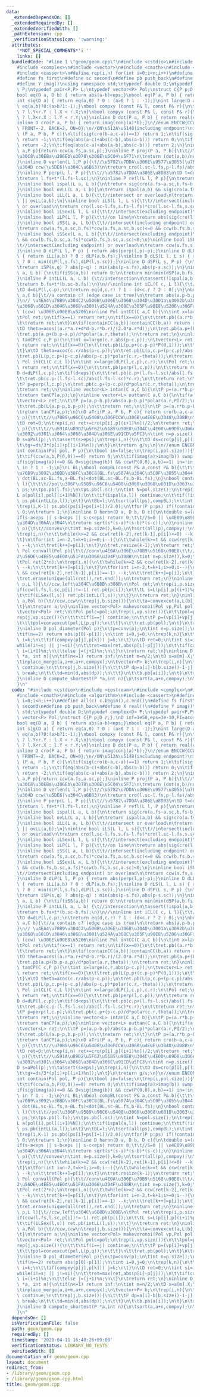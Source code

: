 ```yaml
---
data:
  _extendedDependsOn: []
  _extendedRequiredBy: []
  _extendedVerifiedWith: []
  _pathExtension: cpp
  _verificationStatusIcon: ':warning:'
  attributes:
    '*NOT_SPECIAL_COMMENTS*': ''
    links: []
  bundledCode: "#line 1 \"geom/geom.cpp\"\n#include <cstdio>\n#include <iostream>\n\
    #include <complex>\n#include <vector>\n#include <cmath>\n#include <algorithm>\n\
    #include <cassert>\n#define rep(i,n) for(int i=0;i<n;i++)\n#define all(c) c.begin(),c.end()\n\
    #define fs first\n#define sc second\n#define pb push_back\n#define X real()\n\
    #define Y imag()\nusing namespace std;\ntypedef double D;\ntypedef complex<D>\
    \ P;\ntypedef pair<P,P> L;\ntypedef vector<P> Pol;\nstruct C{P p;D r;};\nD inf=1e50,eps=1e-10,PI=acos(0.0)*2;\n\
    bool eq(D a, D b) { return abs(a-b)<eps;}\nbool eq(P a, P b) { return abs(a-b)<eps;}\n\
    int sig(D a) { return eq(a,0) ? 0 : (a>0 ? 1 : -1);}\nint large(D a,D b){return\
    \ eq(a,b)?0:(a>b?1:-1);}\nbool compxy (const P& l, const P& r){\n\treturn eq(l.X,r.X)\
    \ ? l.Y<r.Y : l.X < r.X;\n}\nbool compyx (const P& l, const P& r){\n\treturn eq(l.Y,r.Y)\
    \ ? l.X<r.X : l.Y < r.Y;\n}\ninline D dot(P a, P b) { return real(conj(a)*b);}\n\
    inline D cro(P a, P b) { return imag(conj(a)*b);}\n//enum ENCCW{CCW(left)=1, CW(right)=-1,\
    \ FRONT=-2, BACK=2, ON=0};\n//ON\u512A\u5148(including endpoint)\ninline int ccw\
    \ (P a, P b, P c){\n\tif(sig(cro(b-a,c-a))==1) return 1;\n\tif(sig(cro(b-a,c-a))==-1)\
    \ return -1;\n\tif(eq(abs(a-c)+abs(c-b),abs(a-b))) return 0;\n\tif(eq(abs(a-b)+abs(b-c),abs(a-c)))\
    \ return -2;\n\tif(eq(abs(c-a)+abs(a-b),abs(c-b))) return 2;\n}\ninline int ccw(L\
    \ a,P p){return ccw(a.fs,a.sc,p);}\ninline P proj(P a, P b){\t\t//\u30D9\u30AF\
    \u30C8\u30EBa\u306Eb\u3078\u306E\u5C04\u5F71\n\treturn (dot(a,b)/norm(b))*b;\n\
    }\ninline D verlen(L l,P p){\t//\u5782\u7DDA\u306E\u9577\u3055(\u7B26\u53F7\u4ED8\
    \u304D ccw(\u5DE6)\u304C\u6B63)\n\treturn cro(l.sc-l.fs,p-l.fs)/abs(l.sc-l.fs);\n\
    }\ninline P perp(L l, P p){\t\t//\u5782\u7DDA\u306E\u8DB3\n\tD t=dot(p-l.fs,l.fs-l.sc)/norm(l.fs-l.sc);\n\
    \treturn l.fs+t*(l.fs-l.sc);\n}\ninline P refl(L l, P p){\n\treturn p+2.0*(perp(l,p)-p);\n\
    }\ninline bool ispal(L a, L b){\n\treturn sig(cro(a.fs-a.sc,b.fs-b.sc))==0;\n\
    }\ninline bool ovLL(L a, L b){\n\treturn ispal(a,b) && sig(cro(a.fs-a.sc,b.fs-a.sc))==0;\n\
    }\ninline bool iLL(L a, L b){\t\t//intersect or overload\n\treturn !ispal(a,b)\
    \ || ovLL(a,b);\n}\ninline bool iLS(L l, L s){\t\t//intersect(including endpoint)\
    \ or overload\n\treturn cro(l.sc-l.fs,s.fs-l.fs)*cro(l.sc-l.fs,s.sc-l.fs)<eps;\n\
    }\ninline bool iLSex(L l, L s){\t\t//intersect(excluding endpoint)\n\treturn cro(l.sc-l.fs,s.fs-l.fs)*cro(l.sc-l.fs,s.sc-l.fs)<-eps;\n\
    }\ninline bool iLP(L l, P p){\t\t//on line\n\treturn abs(sig(cro(l.sc-p,l.fs-p)))!=1;\n\
    }\ninline bool iSS(L a, L b){\t\t//intersect(including endpoint) or overload\n\
    \treturn ccw(a.fs,a.sc,b.fs)*ccw(a.fs,a.sc,b.sc)<=0 && ccw(b.fs,b.sc,a.fs)*ccw(b.fs,b.sc,a.sc)<=0;\n\
    }\ninline bool iSSex(L a, L b){\t\t//intersect(excluding endpoint)\n\treturn ccw(a.fs,a.sc,b.fs)*ccw(a.fs,a.sc,b.sc)<0\
    \ && ccw(b.fs,b.sc,a.fs)*ccw(b.fs,b.sc,a.sc)<0;\n}\ninline bool iSP(L s, P p){\t\
    \t//intersect(including endpoint) or overload\n\treturn ccw(s.fs,s.sc,p)==0;\n\
    }\ninline D dLP(L l, P p) { return abs(perp(l,p)-p);}\ninline D dLL(L a, L b)\
    \ { return iLL(a,b) ? 0 : dLP(a,b.fs);}\ninline D dLS(L l, L s) { return iLS(l,s)\
    \ ? 0 : min(dLP(l,s.fs),dLP(l,s.sc));}\ninline D dSP(L s, P p) {\n\tP q=perp(s,p);\n\
    \treturn iSP(s,q) ? abs(p-q) : min(abs(p-s.fs),abs(p-s.sc));\n}\ninline D dSS(L\
    \ a, L b) {\n\tif(iSS(a,b)) return 0;\n\treturn min(min(dSP(a,b.fs),dSP(a,b.sc)),min(dSP(b,a.fs),dSP(b,a.sc)));\n\
    }\ninline P intLL(L a, L b) {\t//intersection\n\tassert(!ispal(a,b));\n\tD t=cro(a.sc-a.fs,a.sc-b.fs)/cro(a.sc-a.fs,b.sc-b.fs);\n\
    \treturn b.fs+t*(b.sc-b.fs);\n}\n//\ninline int iCL(C c, L l){\t\t//num of intersection(s)\n\
    \tD d=dLP(l,c.p);\n\treturn eq(d,c.r) ? 1 : (d<c.r ? 2 : 0);\n}\nbool containCC(C\
    \ a,C b){\t//a contain c? (edge case is true)\n\treturn abs(a.p-b.p)+b.r<a.r+eps;\n\
    }\n// \u4EA4\u70B9\u304C2\u500B\u306E\u3068\u304D\u3001a\u3092b\u304C\u524A\u308B\
    \u3068\u601D\u3046\u3068\u3001\u524A\u308C\u305F\u90E8\u5206\u306Fret[0] -> res[1]\
    \ (ccw) \u306E\u90E8\u5206\ninline Pol intCC(C a,C b){\n\tint x=large(abs(a.p-b.p),(a.r+b.r));\n\
    \tPol ret;\n\tif(x==1) return ret;\n\tif(x==0){\n\t\tret.pb((a.r*b.p+b.r*a.p)/(a.r+b.r));\n\
    \t\treturn ret;\n\t}\n\tif(containCC(a,b)||containCC(b,a)) return ret;\n\tD d=abs(a.p-b.p);\n\
    \tD theta=acos((a.r*a.r+d*d-b.r*b.r)/(2.0*a.r*d));\n\tret.pb(a.p+(b.p-a.p)/d*polar(a.r,-theta));\n\
    \tret.pb(a.p+(b.p-a.p)/d*polar(a.r,theta));\n\treturn ret;\n}\ninline vector<L>\
    \ tanCP(C c,P p){\n\tint x=large(c.r,abs(p-c.p));\n\tvector<L> ret;\n\tif(x==1)\
    \ return ret;\n\tif(x==0){\n\t\tret.pb(L(p,p+(c.p-p)*P(0,1)));\n\t\treturn ret;\n\
    \t}\n\tD theta=acos(c.r/abs(p-c.p));\n\tret.pb(L(p,c.p+(p-c.p)/abs(p-c.p)*polar(c.r,theta)));\n\
    \tret.pb(L(p,c.p+(p-c.p)/abs(p-c.p)*polar(c.r,-theta)));\n\treturn ret;\n}\ninline\
    \ Pol intCL(C c,L l){\n\tint x=large(dLP(l,c.p),c.r);\n\tPol ret;\n\tif(x==1)\
    \ return ret;\n\tif(x==0){\n\t\tret.pb(perp(l,c.p));\n\t\treturn ret;\n\t}\n\t\
    D d=dLP(l,c.p);\n\tif(d<eps){\n\t\tret.pb(c.p+(l.fs-l.sc)/abs(l.fs-l.sc)*c.r);\n\
    \t\tret.pb(c.p-(l.fs-l.sc)/abs(l.fs-l.sc)*c.r);\n\t\treturn ret;\n\t}\n\tD theta=acos(d/c.r);\n\
    \tP p=perp(l,c.p);\n\tret.pb(c.p+(p-c.p)/d*polar(c.r,theta));\n\tret.pb(c.p+(p-c.p)/d*polar(c.r,-theta));\n\
    \treturn ret;\n}\ninline vector<L> intan(C a,C b){\n\tP p=(a.r*b.p+b.r*a.p)/(a.r+b.r);\n\
    \treturn tanCP(a,p);\n}\ninline vector<L> outtan(C a,C b){\n\tif(a.r==b.r){\n\t\
    \tvector<L> ret;\n\t\tP p=(a.p-b.p)/abs(a.p-b.p)*polar(a.r,PI/2);\n\t\tret.pb(L(a.p+p,b.p+p));\n\
    \t\tret.pb(L(a.p-p,b.p-p));\n\t\treturn ret;\n\t}\n\tP p=(a.r*b.p-b.r*a.p)/(a.r-b.r);\n\
    \treturn tanCP(a,p);\n}\nD aTri(P a, P b, P c){ return cro(b-a,c-a)/2;}\nD aPol(Pol\
    \ p){\t\t\t//\u70B9\u96C6\u5408\u306FCCW\u306B\u4E0E\u3048\u308B\n\tint n=p.size();\n\
    \tD ret=0;\n\trep(i,n) ret+=cro(p[i],p[(i+1)%n])/2;\n\treturn ret;\n}\nP gPol(Pol\
    \ p){\t\t\t//\u591A\u89D2\u5F62\u5185\u90E8\u304C\u4E00\u69D8\u306A\u91CD\u3055\
    \u3092\u6301\u3064\u3068\u304D\u306E\u91CD\u5FC3\n\tint n=p.size();\n\tP g;\n\t\
    D s=aPol(p);\n\tassert(s>eps);\n\trep(i,n){\n\t\tD ds=cro(p[i],p[(i+1)%n])/2;\n\
    \t\tg+=ds/3*(p[i]+p[(i+1)%n]);\n\t}\n\treturn g/s;\n}\n//enum ENCONT{INP=1,ONP=0,OUTP=-1};\n\
    int contain(Pol pol, P p){\n\tbool in=false;\n\trep(i,pol.size()){\n\t\tP a=pol[i]-p,b=pol[(i+1)%pol.size()]-p;\n\
    \t\tif(ccw(a,b,P(0,0))==0) return 0;\n\t\tif(imag(a)>imag(b)) swap(a,b);\n\t\t\
    if(sig(imag(a))<=0 && 0<sig(imag(b)) && ccw(P(0,0),a,b)==1) in=!in;\n\t}\n\treturn\
    \ in ? 1 : -1;\n}\nL BL;\nbool compBL(const P& a,const P& b){\t\t\t//BL\u4E0A\u306E\
    \u70B9\u3092\u30BD\u30FC\u30C8(BL.fs\u5074\u304C\u5C0F\u3055\u3044)\n\treturn\
    \ dot(BL.sc-BL.fs,a-BL.fs)<dot(BL.sc-BL.fs,b-BL.fs);\n}\nbool containE(Pol pol,L\
    \ l){\t\t\t//pol\u306F\u9589\u96C6\u5408\u3060\u3068\u601D\u3063\u3066.\n\tvector<P>\
    \ ps;\n\tps.pb(l.fs);\n\tps.pb(l.sc);\n\tint N=pol.size();\n\trep(i,N){\n\t\t\
    L a(pol[i],pol[(i+1)%N]);\n\t\tif(ispal(a,l)) continue;\n\t\tif(!ispal(a,l)&&iSS(a,l))\
    \ ps.pb(intLL(a,l));\n\t}\n\tBL=l;\n\tsort(all(ps),compBL);\n\tint K=ps.size();\n\
    \trep(i,K-1) ps.pb((ps[i]+ps[i+1])/2.0);\n\tfor(P p:ps) if(!contain(pol,p)) return\
    \ 0;\n\treturn 1;\n}\ninline D heron(D a, D b, D c){\n\tdouble s=(a+b+c)/2;\n\t\
    if(s-a<eps || s-b<eps || s-c<eps) return 0;\t\t//S=0 || \u4E09\u89D2\u5F62\u3067\
    \u304D\u306A\u3044\n\treturn sqrt(s*(s-a)*(s-b)*(s-c));\n}\ninline Pol conv(Pol\
    \ p){\t\t//convex\n\tint n=p.size(),k=0;\n\tsort(all(p),compxy);\n\tPol ret(2*n);\n\
    \trep(i,n){\n\t\twhile(k>=2 && ccw(ret[k-2],ret[k-1],p[i])<=0) --k;\n\t\tret[k++]=p[i];\n\
    \t}\n\tfor(int i=n-2,t=k+1;i>=0;i--){\n\t\twhile(k>=t && ccw(ret[k-2],ret[k-1],p[i])<=0)\
    \ --k;\n\t\tret[k++]=p[i];\n\t}\n\tret.resize(k-1);\n\treturn ret;\n}\ninline\
    \ Pol convall(Pol p){\t\t//conv\u4E0A\u306E\u70B9\u5168\u90E8\t\t//\u70B9\u304C\
    2\u56DE\u4EE5\u4E0A\u51FA\u3066\u304F\u308B\n\tint n=p.size(),k=0;\n\tsort(all(p),compxy);\n\
    \tPol ret(2*n);\n\trep(i,n){\n\t\twhile(k>=2 && ccw(ret[k-2],ret[k-1],p[i])==-1)\
    \ --k;\n\t\tret[k++]=p[i];\n\t}\n\tfor(int i=n-2,t=k+1;i>=0;i--){\n\t\twhile(k>=t\
    \ && ccw(ret[k-2],ret[k-1],p[i])==-1) --k;\n\t\tret[k++]=p[i];\n\t}\n\tret.resize(k-1);\n\
    \tret.erase(unique(all(ret)),ret.end());\n\treturn ret;\n}\ninline Pol convexcut(Pol\
    \ p,L l){\t//ccw,left\u304C\u6B8B\u308B\n\tPol ret;\n\trep(i,p.size()){\n\t\t\
    if(ccw(l.fs,l.sc,p[i])!=-1) ret.pb(p[i]);\n\t\tL s=L(p[i],p[(i+1)%p.size()]);\n\
    \t\tif(iLSex(l,s)) ret.pb(intLL(l,s));\n\t}\n\treturn ret;\n}\ninline Pol interpol(Pol\
    \ a,Pol b){\t//ccw,ccw\n\trep(j,b.size()){\n\t\ta=convexcut(a,L(b[j],b[(j+1)%b.size()]));\n\
    \t}\n\treturn a;\n}\ninline vector<Pol> makevoronoi(Pol vp,Pol pol){\t//left\n\
    \tvector<Pol> ret;\n\tPol polc=pol;\n\trep(i,vp.size()){\n\t\tpol=polc;\n\t\t\
    rep(j,vp.size()){\n\t\t\tif(i==j) continue;\n\t\t\tP p=(vp[i]+vp[j])/2.0,q=p+(vp[j]-vp[i])*P(0,1);\n\
    \t\t\tpol=convexcut(pol,L(p,q));\n\t\t}\n\t\tret.pb(pol);\n\t}\n\treturn ret;\n\
    }\ninline D pol_diameter(Pol p){\n\tp=conv(p);\n\tint n=p.size();\n\tassert(n>=2);\n\
    \tif(n==2) return abs(p[0]-p[1]);\n\tint i=0,j=0;\n\trep(k,n){\n\t\tif(!compxy(p[i],p[k]))\
    \ i=k;\n\t\tif(compxy(p[j],p[k])) j=k;\n\t}\n\tD ret=0;\n\tint si=i,sj=j;\n\t\
    while(i!=sj || j!=si){\n\t\tret=max(ret,abs(p[i]-p[j]));\n\t\tif(cro(p[(i+1)%n]-p[i],p[(j+1)%n]-p[j])<0)\
    \ i=(i+1)%n;\n\t\telse j=(j+1)%n;\n\t}\n\treturn ret;\n}\ninline D closest_pair(P\
    \ *a, int n){\n\tif(n<=1) return inf;\n\tint m=n/2;\n\tD x=a[m].X;\n\tD d=min(closest_pair(a,m),closest_pair(a+m,n-m));\n\
    \tinplace_merge(a,a+m,a+n,compyx);\n\tvector<P> b;\n\trep(i,n){\n\t\tif(abs(x-a[i].X)>=d)\
    \ continue;\n\t\trep(j,b.size()){\n\t\t\tP dp=a[i]-b[b.size()-1-j];\n\t\t\tif(dp.Y>=d)\
    \ break;\n\t\t\td=min(d,abs(dp));\n\t\t}\n\t\tb.pb(a[i]);\n\t}\n\treturn d;\n\
    }\ninline D compute_shortest(P *a,int n){\n\tsort(a,a+n,compxy);\n\treturn closest_pair(a,n);\n\
    }\n"
  code: "#include <cstdio>\n#include <iostream>\n#include <complex>\n#include <vector>\n\
    #include <cmath>\n#include <algorithm>\n#include <cassert>\n#define rep(i,n) for(int\
    \ i=0;i<n;i++)\n#define all(c) c.begin(),c.end()\n#define fs first\n#define sc\
    \ second\n#define pb push_back\n#define X real()\n#define Y imag()\nusing namespace\
    \ std;\ntypedef double D;\ntypedef complex<D> P;\ntypedef pair<P,P> L;\ntypedef\
    \ vector<P> Pol;\nstruct C{P p;D r;};\nD inf=1e50,eps=1e-10,PI=acos(0.0)*2;\n\
    bool eq(D a, D b) { return abs(a-b)<eps;}\nbool eq(P a, P b) { return abs(a-b)<eps;}\n\
    int sig(D a) { return eq(a,0) ? 0 : (a>0 ? 1 : -1);}\nint large(D a,D b){return\
    \ eq(a,b)?0:(a>b?1:-1);}\nbool compxy (const P& l, const P& r){\n\treturn eq(l.X,r.X)\
    \ ? l.Y<r.Y : l.X < r.X;\n}\nbool compyx (const P& l, const P& r){\n\treturn eq(l.Y,r.Y)\
    \ ? l.X<r.X : l.Y < r.Y;\n}\ninline D dot(P a, P b) { return real(conj(a)*b);}\n\
    inline D cro(P a, P b) { return imag(conj(a)*b);}\n//enum ENCCW{CCW(left)=1, CW(right)=-1,\
    \ FRONT=-2, BACK=2, ON=0};\n//ON\u512A\u5148(including endpoint)\ninline int ccw\
    \ (P a, P b, P c){\n\tif(sig(cro(b-a,c-a))==1) return 1;\n\tif(sig(cro(b-a,c-a))==-1)\
    \ return -1;\n\tif(eq(abs(a-c)+abs(c-b),abs(a-b))) return 0;\n\tif(eq(abs(a-b)+abs(b-c),abs(a-c)))\
    \ return -2;\n\tif(eq(abs(c-a)+abs(a-b),abs(c-b))) return 2;\n}\ninline int ccw(L\
    \ a,P p){return ccw(a.fs,a.sc,p);}\ninline P proj(P a, P b){\t\t//\u30D9\u30AF\
    \u30C8\u30EBa\u306Eb\u3078\u306E\u5C04\u5F71\n\treturn (dot(a,b)/norm(b))*b;\n\
    }\ninline D verlen(L l,P p){\t//\u5782\u7DDA\u306E\u9577\u3055(\u7B26\u53F7\u4ED8\
    \u304D ccw(\u5DE6)\u304C\u6B63)\n\treturn cro(l.sc-l.fs,p-l.fs)/abs(l.sc-l.fs);\n\
    }\ninline P perp(L l, P p){\t\t//\u5782\u7DDA\u306E\u8DB3\n\tD t=dot(p-l.fs,l.fs-l.sc)/norm(l.fs-l.sc);\n\
    \treturn l.fs+t*(l.fs-l.sc);\n}\ninline P refl(L l, P p){\n\treturn p+2.0*(perp(l,p)-p);\n\
    }\ninline bool ispal(L a, L b){\n\treturn sig(cro(a.fs-a.sc,b.fs-b.sc))==0;\n\
    }\ninline bool ovLL(L a, L b){\n\treturn ispal(a,b) && sig(cro(a.fs-a.sc,b.fs-a.sc))==0;\n\
    }\ninline bool iLL(L a, L b){\t\t//intersect or overload\n\treturn !ispal(a,b)\
    \ || ovLL(a,b);\n}\ninline bool iLS(L l, L s){\t\t//intersect(including endpoint)\
    \ or overload\n\treturn cro(l.sc-l.fs,s.fs-l.fs)*cro(l.sc-l.fs,s.sc-l.fs)<eps;\n\
    }\ninline bool iLSex(L l, L s){\t\t//intersect(excluding endpoint)\n\treturn cro(l.sc-l.fs,s.fs-l.fs)*cro(l.sc-l.fs,s.sc-l.fs)<-eps;\n\
    }\ninline bool iLP(L l, P p){\t\t//on line\n\treturn abs(sig(cro(l.sc-p,l.fs-p)))!=1;\n\
    }\ninline bool iSS(L a, L b){\t\t//intersect(including endpoint) or overload\n\
    \treturn ccw(a.fs,a.sc,b.fs)*ccw(a.fs,a.sc,b.sc)<=0 && ccw(b.fs,b.sc,a.fs)*ccw(b.fs,b.sc,a.sc)<=0;\n\
    }\ninline bool iSSex(L a, L b){\t\t//intersect(excluding endpoint)\n\treturn ccw(a.fs,a.sc,b.fs)*ccw(a.fs,a.sc,b.sc)<0\
    \ && ccw(b.fs,b.sc,a.fs)*ccw(b.fs,b.sc,a.sc)<0;\n}\ninline bool iSP(L s, P p){\t\
    \t//intersect(including endpoint) or overload\n\treturn ccw(s.fs,s.sc,p)==0;\n\
    }\ninline D dLP(L l, P p) { return abs(perp(l,p)-p);}\ninline D dLL(L a, L b)\
    \ { return iLL(a,b) ? 0 : dLP(a,b.fs);}\ninline D dLS(L l, L s) { return iLS(l,s)\
    \ ? 0 : min(dLP(l,s.fs),dLP(l,s.sc));}\ninline D dSP(L s, P p) {\n\tP q=perp(s,p);\n\
    \treturn iSP(s,q) ? abs(p-q) : min(abs(p-s.fs),abs(p-s.sc));\n}\ninline D dSS(L\
    \ a, L b) {\n\tif(iSS(a,b)) return 0;\n\treturn min(min(dSP(a,b.fs),dSP(a,b.sc)),min(dSP(b,a.fs),dSP(b,a.sc)));\n\
    }\ninline P intLL(L a, L b) {\t//intersection\n\tassert(!ispal(a,b));\n\tD t=cro(a.sc-a.fs,a.sc-b.fs)/cro(a.sc-a.fs,b.sc-b.fs);\n\
    \treturn b.fs+t*(b.sc-b.fs);\n}\n//\ninline int iCL(C c, L l){\t\t//num of intersection(s)\n\
    \tD d=dLP(l,c.p);\n\treturn eq(d,c.r) ? 1 : (d<c.r ? 2 : 0);\n}\nbool containCC(C\
    \ a,C b){\t//a contain c? (edge case is true)\n\treturn abs(a.p-b.p)+b.r<a.r+eps;\n\
    }\n// \u4EA4\u70B9\u304C2\u500B\u306E\u3068\u304D\u3001a\u3092b\u304C\u524A\u308B\
    \u3068\u601D\u3046\u3068\u3001\u524A\u308C\u305F\u90E8\u5206\u306Fret[0] -> res[1]\
    \ (ccw) \u306E\u90E8\u5206\ninline Pol intCC(C a,C b){\n\tint x=large(abs(a.p-b.p),(a.r+b.r));\n\
    \tPol ret;\n\tif(x==1) return ret;\n\tif(x==0){\n\t\tret.pb((a.r*b.p+b.r*a.p)/(a.r+b.r));\n\
    \t\treturn ret;\n\t}\n\tif(containCC(a,b)||containCC(b,a)) return ret;\n\tD d=abs(a.p-b.p);\n\
    \tD theta=acos((a.r*a.r+d*d-b.r*b.r)/(2.0*a.r*d));\n\tret.pb(a.p+(b.p-a.p)/d*polar(a.r,-theta));\n\
    \tret.pb(a.p+(b.p-a.p)/d*polar(a.r,theta));\n\treturn ret;\n}\ninline vector<L>\
    \ tanCP(C c,P p){\n\tint x=large(c.r,abs(p-c.p));\n\tvector<L> ret;\n\tif(x==1)\
    \ return ret;\n\tif(x==0){\n\t\tret.pb(L(p,p+(c.p-p)*P(0,1)));\n\t\treturn ret;\n\
    \t}\n\tD theta=acos(c.r/abs(p-c.p));\n\tret.pb(L(p,c.p+(p-c.p)/abs(p-c.p)*polar(c.r,theta)));\n\
    \tret.pb(L(p,c.p+(p-c.p)/abs(p-c.p)*polar(c.r,-theta)));\n\treturn ret;\n}\ninline\
    \ Pol intCL(C c,L l){\n\tint x=large(dLP(l,c.p),c.r);\n\tPol ret;\n\tif(x==1)\
    \ return ret;\n\tif(x==0){\n\t\tret.pb(perp(l,c.p));\n\t\treturn ret;\n\t}\n\t\
    D d=dLP(l,c.p);\n\tif(d<eps){\n\t\tret.pb(c.p+(l.fs-l.sc)/abs(l.fs-l.sc)*c.r);\n\
    \t\tret.pb(c.p-(l.fs-l.sc)/abs(l.fs-l.sc)*c.r);\n\t\treturn ret;\n\t}\n\tD theta=acos(d/c.r);\n\
    \tP p=perp(l,c.p);\n\tret.pb(c.p+(p-c.p)/d*polar(c.r,theta));\n\tret.pb(c.p+(p-c.p)/d*polar(c.r,-theta));\n\
    \treturn ret;\n}\ninline vector<L> intan(C a,C b){\n\tP p=(a.r*b.p+b.r*a.p)/(a.r+b.r);\n\
    \treturn tanCP(a,p);\n}\ninline vector<L> outtan(C a,C b){\n\tif(a.r==b.r){\n\t\
    \tvector<L> ret;\n\t\tP p=(a.p-b.p)/abs(a.p-b.p)*polar(a.r,PI/2);\n\t\tret.pb(L(a.p+p,b.p+p));\n\
    \t\tret.pb(L(a.p-p,b.p-p));\n\t\treturn ret;\n\t}\n\tP p=(a.r*b.p-b.r*a.p)/(a.r-b.r);\n\
    \treturn tanCP(a,p);\n}\nD aTri(P a, P b, P c){ return cro(b-a,c-a)/2;}\nD aPol(Pol\
    \ p){\t\t\t//\u70B9\u96C6\u5408\u306FCCW\u306B\u4E0E\u3048\u308B\n\tint n=p.size();\n\
    \tD ret=0;\n\trep(i,n) ret+=cro(p[i],p[(i+1)%n])/2;\n\treturn ret;\n}\nP gPol(Pol\
    \ p){\t\t\t//\u591A\u89D2\u5F62\u5185\u90E8\u304C\u4E00\u69D8\u306A\u91CD\u3055\
    \u3092\u6301\u3064\u3068\u304D\u306E\u91CD\u5FC3\n\tint n=p.size();\n\tP g;\n\t\
    D s=aPol(p);\n\tassert(s>eps);\n\trep(i,n){\n\t\tD ds=cro(p[i],p[(i+1)%n])/2;\n\
    \t\tg+=ds/3*(p[i]+p[(i+1)%n]);\n\t}\n\treturn g/s;\n}\n//enum ENCONT{INP=1,ONP=0,OUTP=-1};\n\
    int contain(Pol pol, P p){\n\tbool in=false;\n\trep(i,pol.size()){\n\t\tP a=pol[i]-p,b=pol[(i+1)%pol.size()]-p;\n\
    \t\tif(ccw(a,b,P(0,0))==0) return 0;\n\t\tif(imag(a)>imag(b)) swap(a,b);\n\t\t\
    if(sig(imag(a))<=0 && 0<sig(imag(b)) && ccw(P(0,0),a,b)==1) in=!in;\n\t}\n\treturn\
    \ in ? 1 : -1;\n}\nL BL;\nbool compBL(const P& a,const P& b){\t\t\t//BL\u4E0A\u306E\
    \u70B9\u3092\u30BD\u30FC\u30C8(BL.fs\u5074\u304C\u5C0F\u3055\u3044)\n\treturn\
    \ dot(BL.sc-BL.fs,a-BL.fs)<dot(BL.sc-BL.fs,b-BL.fs);\n}\nbool containE(Pol pol,L\
    \ l){\t\t\t//pol\u306F\u9589\u96C6\u5408\u3060\u3068\u601D\u3063\u3066.\n\tvector<P>\
    \ ps;\n\tps.pb(l.fs);\n\tps.pb(l.sc);\n\tint N=pol.size();\n\trep(i,N){\n\t\t\
    L a(pol[i],pol[(i+1)%N]);\n\t\tif(ispal(a,l)) continue;\n\t\tif(!ispal(a,l)&&iSS(a,l))\
    \ ps.pb(intLL(a,l));\n\t}\n\tBL=l;\n\tsort(all(ps),compBL);\n\tint K=ps.size();\n\
    \trep(i,K-1) ps.pb((ps[i]+ps[i+1])/2.0);\n\tfor(P p:ps) if(!contain(pol,p)) return\
    \ 0;\n\treturn 1;\n}\ninline D heron(D a, D b, D c){\n\tdouble s=(a+b+c)/2;\n\t\
    if(s-a<eps || s-b<eps || s-c<eps) return 0;\t\t//S=0 || \u4E09\u89D2\u5F62\u3067\
    \u304D\u306A\u3044\n\treturn sqrt(s*(s-a)*(s-b)*(s-c));\n}\ninline Pol conv(Pol\
    \ p){\t\t//convex\n\tint n=p.size(),k=0;\n\tsort(all(p),compxy);\n\tPol ret(2*n);\n\
    \trep(i,n){\n\t\twhile(k>=2 && ccw(ret[k-2],ret[k-1],p[i])<=0) --k;\n\t\tret[k++]=p[i];\n\
    \t}\n\tfor(int i=n-2,t=k+1;i>=0;i--){\n\t\twhile(k>=t && ccw(ret[k-2],ret[k-1],p[i])<=0)\
    \ --k;\n\t\tret[k++]=p[i];\n\t}\n\tret.resize(k-1);\n\treturn ret;\n}\ninline\
    \ Pol convall(Pol p){\t\t//conv\u4E0A\u306E\u70B9\u5168\u90E8\t\t//\u70B9\u304C\
    2\u56DE\u4EE5\u4E0A\u51FA\u3066\u304F\u308B\n\tint n=p.size(),k=0;\n\tsort(all(p),compxy);\n\
    \tPol ret(2*n);\n\trep(i,n){\n\t\twhile(k>=2 && ccw(ret[k-2],ret[k-1],p[i])==-1)\
    \ --k;\n\t\tret[k++]=p[i];\n\t}\n\tfor(int i=n-2,t=k+1;i>=0;i--){\n\t\twhile(k>=t\
    \ && ccw(ret[k-2],ret[k-1],p[i])==-1) --k;\n\t\tret[k++]=p[i];\n\t}\n\tret.resize(k-1);\n\
    \tret.erase(unique(all(ret)),ret.end());\n\treturn ret;\n}\ninline Pol convexcut(Pol\
    \ p,L l){\t//ccw,left\u304C\u6B8B\u308B\n\tPol ret;\n\trep(i,p.size()){\n\t\t\
    if(ccw(l.fs,l.sc,p[i])!=-1) ret.pb(p[i]);\n\t\tL s=L(p[i],p[(i+1)%p.size()]);\n\
    \t\tif(iLSex(l,s)) ret.pb(intLL(l,s));\n\t}\n\treturn ret;\n}\ninline Pol interpol(Pol\
    \ a,Pol b){\t//ccw,ccw\n\trep(j,b.size()){\n\t\ta=convexcut(a,L(b[j],b[(j+1)%b.size()]));\n\
    \t}\n\treturn a;\n}\ninline vector<Pol> makevoronoi(Pol vp,Pol pol){\t//left\n\
    \tvector<Pol> ret;\n\tPol polc=pol;\n\trep(i,vp.size()){\n\t\tpol=polc;\n\t\t\
    rep(j,vp.size()){\n\t\t\tif(i==j) continue;\n\t\t\tP p=(vp[i]+vp[j])/2.0,q=p+(vp[j]-vp[i])*P(0,1);\n\
    \t\t\tpol=convexcut(pol,L(p,q));\n\t\t}\n\t\tret.pb(pol);\n\t}\n\treturn ret;\n\
    }\ninline D pol_diameter(Pol p){\n\tp=conv(p);\n\tint n=p.size();\n\tassert(n>=2);\n\
    \tif(n==2) return abs(p[0]-p[1]);\n\tint i=0,j=0;\n\trep(k,n){\n\t\tif(!compxy(p[i],p[k]))\
    \ i=k;\n\t\tif(compxy(p[j],p[k])) j=k;\n\t}\n\tD ret=0;\n\tint si=i,sj=j;\n\t\
    while(i!=sj || j!=si){\n\t\tret=max(ret,abs(p[i]-p[j]));\n\t\tif(cro(p[(i+1)%n]-p[i],p[(j+1)%n]-p[j])<0)\
    \ i=(i+1)%n;\n\t\telse j=(j+1)%n;\n\t}\n\treturn ret;\n}\ninline D closest_pair(P\
    \ *a, int n){\n\tif(n<=1) return inf;\n\tint m=n/2;\n\tD x=a[m].X;\n\tD d=min(closest_pair(a,m),closest_pair(a+m,n-m));\n\
    \tinplace_merge(a,a+m,a+n,compyx);\n\tvector<P> b;\n\trep(i,n){\n\t\tif(abs(x-a[i].X)>=d)\
    \ continue;\n\t\trep(j,b.size()){\n\t\t\tP dp=a[i]-b[b.size()-1-j];\n\t\t\tif(dp.Y>=d)\
    \ break;\n\t\t\td=min(d,abs(dp));\n\t\t}\n\t\tb.pb(a[i]);\n\t}\n\treturn d;\n\
    }\ninline D compute_shortest(P *a,int n){\n\tsort(a,a+n,compxy);\n\treturn closest_pair(a,n);\n\
    }\n"
  dependsOn: []
  isVerificationFile: false
  path: geom/geom.cpp
  requiredBy: []
  timestamp: '2020-04-11 16:40:26+09:00'
  verificationStatus: LIBRARY_NO_TESTS
  verifiedWith: []
documentation_of: geom/geom.cpp
layout: document
redirect_from:
- /library/geom/geom.cpp
- /library/geom/geom.cpp.html
title: geom/geom.cpp
---
```

